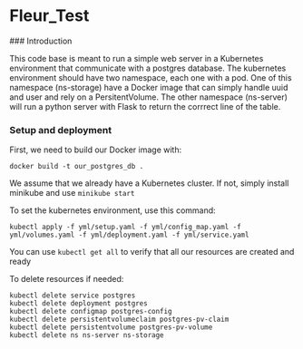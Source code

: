 # Fleur_Test



### Introduction

This code base is meant to run a simple web server in a Kubernetes environment that communicate with a postgres database.
The kubernetes environment should have two namespace, each one with a pod.
One of this namespace (ns-storage) have a Docker image that can simply handle uuid and user and rely on a PersitentVolume.
The other namespace (ns-server) will run a python server with Flask to return the corrrect line of the table.

### Setup and deployment


First, we need to build our Docker image with: 
```
docker build -t our_postgres_db .
``` 

We assume that we already have a Kubernetes cluster. If not, simply install minikube and use `minikube start`

To set the kubernetes environment, use this command: 
```
kubectl apply -f yml/setup.yaml -f yml/config_map.yaml -f yml/volumes.yaml -f yml/deployment.yaml -f yml/service.yaml
```

You can use `kubectl get all` to verify that all our resources are created and ready

To delete resources if needed:
```
kubectl delete service postgres 
kubectl delete deployment postgres
kubectl delete configmap postgres-config
kubectl delete persistentvolumeclaim postgres-pv-claim
kubectl delete persistentvolume postgres-pv-volume
kubectl delete ns ns-server ns-storage
```